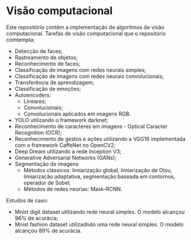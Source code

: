 # Visão computacional
Este repositório contém a implementação de algoritmos de visão computacional.
Tarefas de visão computacional que o repositório comtempla:
- Detecção de faces;
- Rastreamento de objetos;
- Reconhecimento de faces;
- Classificação de imagens com redes neurais simples;
- Classificação de imagens com redes neurais convolucionais;
- Transferência de aprendizagem;
- Classificação de emoções;
- Autoencoders:
  - Lineares;
  - Convolucionais;
  - Convolucionais aplicados em imagens RGB.
- YOLO utilizando o framework darknet;
- Reconhecimento de caracteres em imagens - Optical Caracter Recognition (OCR);
- Reconhecimento de gestos e ações utilizando a VGG16 implementada com o framework CaffeNet no OpenCV2;
- Deep Dream utilizando a rede Inception V3;
- Generative Adversarial Networks (GANs);
- Segmentação de imagens 
  - Métodos clássicos: limiarização global, limiarização de Otsu, limiarização adaptativa, segmentação baseada em contornos, operador de Sobel;
  - Métodos de redes neurias: Mask-RCNN.

Estudos de caso:
- Mnist digit dataset utilizando rede neural simples. O modelo alcançou 96% de acurácia;
- Mnist fashion dataset utilizadndo uma rede neural simples. O modelo alcançou 89% de acurácia.
